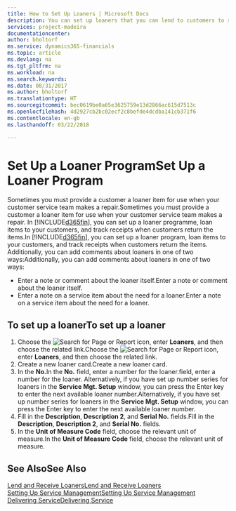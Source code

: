```yaml
---
title: How to Set Up Loaners | Microsoft Docs
description: You can set up loaners that you can lend to customers to replace service items while they are in service.
services: project-madeira
documentationcenter: 
author: bholtorf
ms.service: dynamics365-financials
ms.topic: article
ms.devlang: na
ms.tgt_pltfrm: na
ms.workload: na
ms.search.keywords: 
ms.date: 08/31/2017
ms.author: bholtorf
ms.translationtype: HT
ms.sourcegitcommit: bec0619be0a65e3625759e13d2866ac615d7513c
ms.openlocfilehash: 4d2927cb2bc02ecf2c8befde4dcdba141cb371f6
ms.contentlocale: en-gb
ms.lasthandoff: 03/22/2018

---
```

# <a name="set-up-a-loaner-program"></a><span data-ttu-id="f3e8e-103">Set Up a Loaner Program</span><span class="sxs-lookup"><span data-stu-id="f3e8e-103">Set Up a Loaner Program</span></span>
<span data-ttu-id="f3e8e-104">Sometimes you must provide a customer a loaner item for use when your customer service team makes a repair.</span><span class="sxs-lookup"><span data-stu-id="f3e8e-104">Sometimes you must provide a customer a loaner item for use when your customer service team makes a repair.</span></span> <span data-ttu-id="f3e8e-105">In [!INCLUDE[d365fin](includes/d365fin_md.md)], you can set up a loaner programme, loan items to your customers, and track receipts when customers return the items.</span><span class="sxs-lookup"><span data-stu-id="f3e8e-105">In [!INCLUDE[d365fin](includes/d365fin_md.md)], you can set up a loaner program, loan items to your customers, and track receipts when customers return the items.</span></span> <span data-ttu-id="f3e8e-106">Additionally, you can add comments about loaners in one of two ways:</span><span class="sxs-lookup"><span data-stu-id="f3e8e-106">Additionally, you can add comments about loaners in one of two ways:</span></span>  
  
* <span data-ttu-id="f3e8e-107">Enter a note or comment about the loaner itself.</span><span class="sxs-lookup"><span data-stu-id="f3e8e-107">Enter a note or comment about the loaner itself.</span></span>  
* <span data-ttu-id="f3e8e-108">Enter a note on a service item about the need for a loaner.</span><span class="sxs-lookup"><span data-stu-id="f3e8e-108">Enter a note on a service item about the need for a loaner.</span></span>  

## <a name="to-set-up-a-loaner"></a><span data-ttu-id="f3e8e-109">To set up a loaner</span><span class="sxs-lookup"><span data-stu-id="f3e8e-109">To set up a loaner</span></span>  
1. <span data-ttu-id="f3e8e-110">Choose the ![Search for Page or Report](media/ui-search/search_small.png "Search for Page or Report icon") icon, enter **Loaners**, and then choose the related link.</span><span class="sxs-lookup"><span data-stu-id="f3e8e-110">Choose the ![Search for Page or Report](media/ui-search/search_small.png "Search for Page or Report icon") icon, enter **Loaners**, and then choose the related link.</span></span>  
2. <span data-ttu-id="f3e8e-111">Create a new loaner card.</span><span class="sxs-lookup"><span data-stu-id="f3e8e-111">Create a new loaner card.</span></span> 
3. <span data-ttu-id="f3e8e-112">In the **No.**</span><span class="sxs-lookup"><span data-stu-id="f3e8e-112">In the **No.**</span></span> <span data-ttu-id="f3e8e-113">field, enter a number for the loaner.</span><span class="sxs-lookup"><span data-stu-id="f3e8e-113">field, enter a number for the loaner.</span></span> <span data-ttu-id="f3e8e-114">Alternatively, if you have set up number series for loaners in the **Service Mgt. Setup** window, you can press the Enter key to enter the next available loaner number.</span><span class="sxs-lookup"><span data-stu-id="f3e8e-114">Alternatively, if you have set up number series for loaners in the **Service Mgt. Setup** window, you can press the Enter key to enter the next available loaner number.</span></span>  
4. <span data-ttu-id="f3e8e-115">Fill in the **Description**, **Description 2**, and **Serial No.** fields.</span><span class="sxs-lookup"><span data-stu-id="f3e8e-115">Fill in the **Description**, **Description 2**, and **Serial No.** fields.</span></span>  
5. <span data-ttu-id="f3e8e-116">In the **Unit of Measure Code** field, choose the relevant unit of measure.</span><span class="sxs-lookup"><span data-stu-id="f3e8e-116">In the **Unit of Measure Code** field, choose the relevant unit of measure.</span></span>  
  
## <a name="see-also"></a><span data-ttu-id="f3e8e-117">See Also</span><span class="sxs-lookup"><span data-stu-id="f3e8e-117">See Also</span></span>
[<span data-ttu-id="f3e8e-118">Lend and Receive Loaners</span><span class="sxs-lookup"><span data-stu-id="f3e8e-118">Lend and Receive Loaners</span></span>](service-how-to-lend-receive-loaners.md)  
[<span data-ttu-id="f3e8e-119">Setting Up Service Management</span><span class="sxs-lookup"><span data-stu-id="f3e8e-119">Setting Up Service Management</span></span>](service-setup-service.md)  
[<span data-ttu-id="f3e8e-120">Delivering Service</span><span class="sxs-lookup"><span data-stu-id="f3e8e-120">Delivering Service</span></span>](service-deliver-service.md)  


